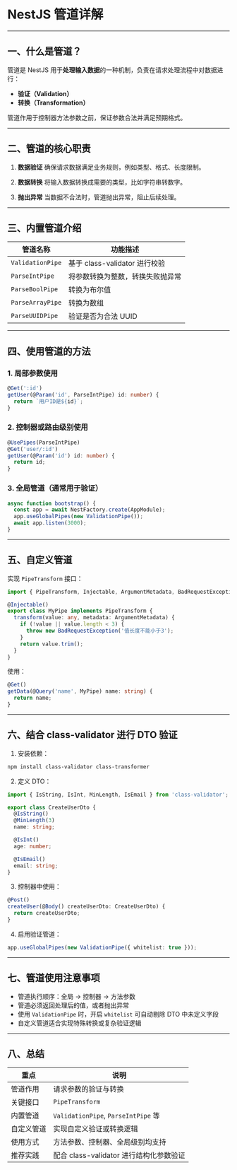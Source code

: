  
# NestJS 管道详解

---

## 一、什么是管道？

管道是 NestJS 用于**处理输入数据**的一种机制，负责在请求处理流程中对数据进行：

* **验证（Validation）**
* **转换（Transformation）**

管道作用于控制器方法参数之前，保证参数合法并满足预期格式。

---

## 二、管道的核心职责

1. **数据验证**
   确保请求数据满足业务规则，例如类型、格式、长度限制。

2. **数据转换**
   将输入数据转换成需要的类型，比如字符串转数字。

3. **抛出异常**
   当数据不合法时，管道抛出异常，阻止后续处理。

---

## 三、内置管道介绍

| 管道名称             | 功能描述                    |
| ---------------- | ----------------------- |
| `ValidationPipe` | 基于 class-validator 进行校验 |
| `ParseIntPipe`   | 将参数转换为整数，转换失败抛异常        |
| `ParseBoolPipe`  | 转换为布尔值                  |
| `ParseArrayPipe` | 转换为数组                   |
| `ParseUUIDPipe`  | 验证是否为合法 UUID            |

---

## 四、使用管道的方法

### 1. 局部参数使用

```ts
@Get(':id')
getUser(@Param('id', ParseIntPipe) id: number) {
  return `用户ID是${id}`;
}
```

### 2. 控制器或路由级别使用

```ts
@UsePipes(ParseIntPipe)
@Get('user/:id')
getUser(@Param('id') id: number) {
  return id;
}
```

### 3. 全局管道（通常用于验证）

```ts
async function bootstrap() {
  const app = await NestFactory.create(AppModule);
  app.useGlobalPipes(new ValidationPipe());
  await app.listen(3000);
}
```

---

## 五、自定义管道

实现 `PipeTransform` 接口：

```ts
import { PipeTransform, Injectable, ArgumentMetadata, BadRequestException } from '@nestjs/common';

@Injectable()
export class MyPipe implements PipeTransform {
  transform(value: any, metadata: ArgumentMetadata) {
    if (!value || value.length < 3) {
      throw new BadRequestException('值长度不能小于3');
    }
    return value.trim();
  }
}
```

使用：

```ts
@Get()
getData(@Query('name', MyPipe) name: string) {
  return name;
}
```

---

## 六、结合 class-validator 进行 DTO 验证

1. 安装依赖：

```bash
npm install class-validator class-transformer
```

2. 定义 DTO：

```ts
import { IsString, IsInt, MinLength, IsEmail } from 'class-validator';

export class CreateUserDto {
  @IsString()
  @MinLength(3)
  name: string;

  @IsInt()
  age: number;

  @IsEmail()
  email: string;
}
```

3. 控制器中使用：

```ts
@Post()
createUser(@Body() createUserDto: CreateUserDto) {
  return createUserDto;
}
```

4. 启用验证管道：

```ts
app.useGlobalPipes(new ValidationPipe({ whitelist: true }));
```

---

## 七、管道使用注意事项

* 管道执行顺序：全局 -> 控制器 -> 方法参数
* 管道必须返回处理后的值，或者抛出异常
* 使用 `ValidationPipe` 时，开启 `whitelist` 可自动剔除 DTO 中未定义字段
* 自定义管道适合实现特殊转换或复杂验证逻辑

---

## 八、总结

| 重点    | 说明                                 |
| ----- | ---------------------------------- |
| 管道作用  | 请求参数的验证与转换                         |
| 关键接口  | `PipeTransform`                    |
| 内置管道  | `ValidationPipe`, `ParseIntPipe` 等 |
| 自定义管道 | 实现自定义验证或转换逻辑                       |
| 使用方式  | 方法参数、控制器、全局级别均支持                   |
| 推荐实践  | 配合 class-validator 进行结构化参数验证       |

 